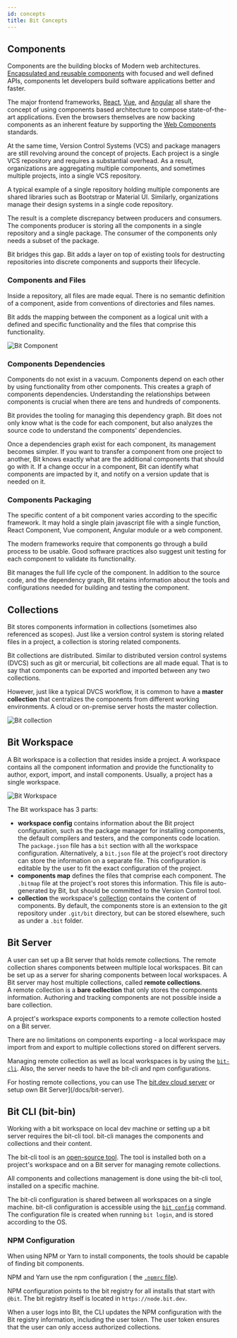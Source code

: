 ```yaml
---
id: concepts
title: Bit Concepts
---
```

## Components

Components are the building blocks of Modern web architectures. [Encapsulated and reusable components](https://addyosmani.com/first/) with focused and well defined APIs, components let developers build software applications better and faster.

The major frontend frameworks, [React](https://reactjs.org), [Vue](https://vuejs.org/), and [Angular](https://angular.io) all share the concept of using components based architecture to compose state-of-the-art applications. Even the browsers themselves are now backing components as an inherent feature by supporting the [Web Components](https://developer.mozilla.org/en-US/docs/Web/Web_Components) standards.  

At the same time, Version Control Systems (VCS) and package managers are still revolving around the concept of projects. Each project is a single VCS repository and requires a substantial overhead. As a result, organizations are aggregating multiple components, and sometimes multiple projects, into a single VCS repository.  

A typical example of a single repository holding multiple components are shared libraries such as Bootstrap or Material UI. Similarly, organizations manage their design systems in a single code repository.  

The result is a complete discrepancy between producers and consumers. The components producer is storing all the components in a single repository and a single package. The consumer of the components only needs a subset of the package.  

Bit bridges this gap. Bit adds a layer on top of existing tools for destructing repositories into discrete components and supports their lifecycle.  

### Components and Files

Inside a repository, all files are made equal. There is no semantic definition of a component, aside from conventions of directories and files names.  

Bit adds the mapping between the component as a logical unit with a defined and specific functionality and the files that comprise this functionality.  

![Bit Component](https://storage.googleapis.com/static.bit.dev/docs/images/component.png)

### Components Dependencies

Components do not exist in a vacuum. Components depend on each other by using functionality from other components. This creates a graph of components dependencies. Understanding the relationships between components is crucial when there are tens and hundreds of components.  

Bit provides the tooling for managing this dependency graph. Bit does not only know what is the code for each component, but also analyzes the source code to understand the components' dependencies.  

Once a dependencies graph exist for each component, its management becomes simpler. If you want to transfer a component from one project to another, Bit knows exactly what are the additional components that should go with it. If a change occur in a component, Bit can identify what components are impacted by it, and notify on a version update that is needed on it.  

### Components Packaging  

The specific content of a bit component varies according to the specific framework. It may hold a single plain javascript file with a single function, React Component, Vue component, Angular module or a web component.  

The modern frameworks require that components go through a build process to be usable. Good software practices also suggest unit testing for each component to validate its functionality.  

Bit manages the full life cycle of the component. In addition to the source code, and the dependency graph, Bit retains information about the tools and configurations needed for building and testing the component.  

## Collections  

Bit stores components information in collections (sometimes also referenced as scopes). Just like a version control system is storing related files in a project, a collection is storing related components.  

Bit collections are distributed. Similar to distributed version control systems (DVCS) such as git or mercurial, bit collections are all made equal. That is to say that components can be exported and imported between any two collections.  

However, just like a typical DVCS workflow, it is common to have a  __master collection__ that centralizes the components from different working environments. A cloud or on-premise server hosts the master collection.  

![Bit collection](https://storage.googleapis.com/static.bit.dev/docs/images/scope.png)

## Bit Workspace

A Bit workspace is a collection that resides inside a project. A workspace contains all the component information and provide the functionality to author, export, import, and install components. Usually, a project has a single workspace.  

![Bit Workspace](https://storage.googleapis.com/static.bit.dev/docs/images/workspace.png)

The Bit workspace has 3 parts:

- **workspace config** contains information about the Bit project configuration, such as the package manager for installing components, the default compilers and testers, and the components code location. 
The `package.json` file has a `bit` section with all the workspace configuration. Alternatively, a `bit.json` file at the project's root directory can store the information on a separate file. This configuration is editable by the user to fit the exact configuration of the project. 
- **components map** defines the files that comprise each component. The `.bitmap` file at the project's root stores this information. This file is auto-generated by Bit, but should be committed to the Version Control tool.  
- **collection**   the workspace's [collection](#collection) contains the content of components. By default, the components store is an extension to the git repository under `.git/bit` directory, but can be stored elsewhere, such as under a `.bit` folder.

## Bit Server

A user can set up a Bit server that holds remote collections. The remote collection shares components between multiple local workspaces.  Bit can be set up as a server for sharing components between local workspaces. A Bit server may host multiple collections, called **remote collections**.  
A remote collection is a **bare collection** that only stores the components information. Authoring and tracking components are not possible inside a bare collection.  

A project's workspace exports components to a remote collection hosted on a Bit server.  

There are no limitations on components exporting - a local workspace may import from and export to multiple collections stored on different servers.  

Managing remote collection as well as local workspaces is by using the [`bit-cli`](#bit-cli-bit-bin). Also, the server needs to have the bit-cli and npm configurations.

For hosting remote collections, you can use The [bit.dev cloud server](/docs/bit-dev) or setup own Bit Server](/docs/bit-server).

## Bit CLI (bit-bin)

Working with a bit workspace on local dev machine or setting up a bit server requires the bit-cli tool. bit-cli manages the components and collections and their content.  

The bit-cli tool is an [open-source tool](https://github.com/teambit/bit). The tool is installed both on a project's workspace and on a Bit server for managing remote collections. 

All components and collections management is done using the bit-cli tool, installed on a specific machine.  

The bit-cli configuration is  shared between all workspaces on a single machine. bit-cli configuration is accessible using the [`bit config`](apis/cli#config) command. The configuration file is created when running `bit login`, and is stored according to the OS.

### NPM Configuration

When using NPM or Yarn to install components, the tools should be capable of finding bit components.  

NPM and Yarn use the npm configuration ( the [`.npmrc` file](https://docs.npmjs.com/files/npmrc)).  

NPM configuration points to the bit registry for all installs that start with `@bit`. The bit registry itself is located in `https://node.bit.dev`.

When a user logs into Bit, the CLI updates the NPM configuration with the Bit registry information, including the user token. The user token ensures that the user can only access authorized collections.  
